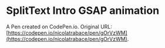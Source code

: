 # SplitText Intro GSAP animation

A Pen created on CodePen.io. Original URL: [https://codepen.io/nicolatrabace/pen/gOrVzWM](https://codepen.io/nicolatrabace/pen/gOrVzWM).

